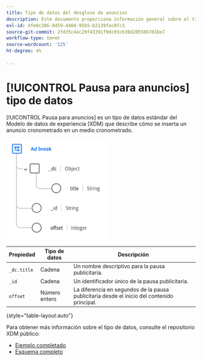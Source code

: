 ```yaml
---
title: Tipo de datos del desglose de anuncios
description: Este documento proporciona información general sobre el tipo de datos del modelo de datos de experiencia (XDM) de la pausa publicitaria.
exl-id: dfe0c386-8459-440d-95b5-b2139fac0fc3
source-git-commit: 2fd35c4ac29f43391f9dc03c636d20558b701be7
workflow-type: tm+mt
source-wordcount: '125'
ht-degree: 4%

---
```


# [!UICONTROL Pausa para anuncios] tipo de datos

[!UICONTROL Pausa para anuncios] es un tipo de datos estándar del Modelo de datos de experiencia (XDM) que describe cómo se inserta un anuncio cronometrado en un medio cronometrado.

![Estructura de tipo de datos](../images/data-types/ad-break.png)

| Propiedad | Tipo de datos | Descripción |
| --- | --- | --- |
| `_dc.title` | Cadena | Un nombre descriptivo para la pausa publicitaria. |
| `_id` | Cadena | Un identificador único de la pausa publicitaria. |
| `offset` | Número entero | La diferencia en segundos de la pausa publicitaria desde el inicio del contenido principal. |

{style="table-layout:auto"}

Para obtener más información sobre el tipo de datos, consulte el repositorio XDM público:

* [Ejemplo completado](https://github.com/adobe/xdm/blob/master/components/datatypes/marketing/advertising-break.example.1.json)
* [Esquema completo](https://github.com/adobe/xdm/blob/master/components/datatypes/marketing/advertising-break.schema.json)
